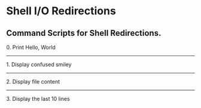 
<h1>Shell I/O Redirections</h1>

<h2>Command Scripts for Shell Redirections.</h2>

<section>
0. Print Hello, World
<hr>
1. Display confused  smiley 
<hr>
2. Display file content
<hr>
3. Display the last 10 lines
</section>
